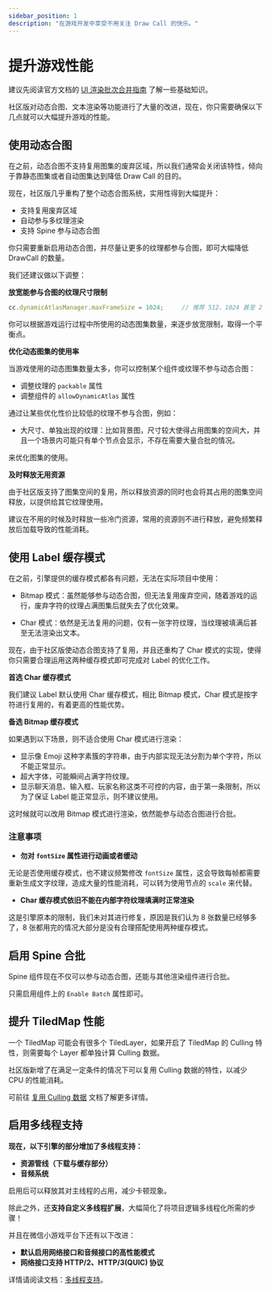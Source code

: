 ```yaml
---
sidebar_position: 1
description: "在游戏开发中享受不用关注 Draw Call 的快乐。"
---
```


# 提升游戏性能

建议先阅读官方文档的 [UI 渲染批次合并指南](https://docs.cocos.com/creator/2.4/manual/zh/advanced-topics/ui-auto-batch.html) 了解一些基础知识。

社区版对动态合图、文本渲染等功能进行了大量的改进，现在，你只需要确保以下几点就可以大幅提升游戏的性能。

## 使用动态合图

在之前，动态合图不支持复用图集的废弃区域，所以我们通常会关闭该特性，倾向于靠静态图集或者自动图集达到降低 Draw Call 的目的。

现在，社区版几乎重构了整个动态合图系统，实用性得到大幅提升：

- 支持复用废弃区域
- 自动参与多纹理渲染 
- 支持 Spine 参与动态合图

你只需要重新启用动态合图，并尽量让更多的纹理都参与合图，即可大幅降低 DrawCall 的数量。

我们还建议做以下调整：

**放宽能参与合图的纹理尺寸限制**

```js
cc.dynamicAtlasManager.maxFrameSize = 1024;     // 推荐 512、1024 甚至 2048
```

你可以根据游戏运行过程中所使用的动态图集数量，来逐步放宽限制，取得一个平衡点。

**优化动态图集的使用率**

当游戏使用的动态图集数量太多，你可以控制某个组件或纹理不参与动态合图：

- 调整纹理的 `packable` 属性
- 调整组件的 `allowDynamicAtlas` 属性

通过让某些优化性价比较低的纹理不参与合图，例如：

- 大尺寸、单独出现的纹理：比如背景图，尺寸较大使得占用图集的空间大，并且一个场景内可能只有单个节点会显示，不存在需要大量合批的情况。

来优化图集的使用。

**及时释放无用资源**

由于社区版支持了图集空间的复用，所以释放资源的同时也会将其占用的图集空间释放，以提供给其它纹理使用。

建议在不用的时候及时释放一些冷门资源，常用的资源则不进行释放，避免频繁释放后加载导致的性能消耗。

## 使用 Label 缓存模式

在之前，引擎提供的缓存模式都各有问题，无法在实际项目中使用：

- Bitmap 模式：虽然能够参与动态合图，但无法复用废弃空间，随着游戏的运行，废弃字符的纹理占满图集后就失去了优化效果。

- Char 模式：依然是无法复用的问题，仅有一张字符纹理，当纹理被填满后甚至无法渲染出文本。

现在，由于社区版使动态合图支持了复用，并且还重构了 Char 模式的实现，使得 你只需要合理运用这两种缓存模式即可完成对 Label 的优化工作。

**首选 Char 缓存模式**

我们建议 Label 默认使用 Char 缓存模式，相比 Bitmap 模式，Char 模式是按字符进行复用的，有着更高的性能优势。

**备选 Bitmap 缓存模式**

如果遇到以下场景，则不适合使用 Char 模式进行渲染：

- 显示像 Emoji 这种字素簇的字符串，由于内部实现无法分割为单个字符，所以不能正常显示。
- 超大字体，可能瞬间占满字符纹理。
- 显示聊天消息、输入框、玩家名称这类不可控的内容，由于第一条限制，所以为了保证 Label 能正常显示，则不建议使用。

这时候就可以改用 Bitmap 模式进行渲染，依然能参与动态合图进行合批。

### 注意事项

- **勿对 `fontSize` 属性进行动画或者缓动**

无论是否使用缓存模式，也不建议频繁修改 `fontSize` 属性，这会导致每帧都需要重新生成文字纹理，造成大量的性能消耗，可以转为使用节点的 `scale` 来代替。

- **Char 缓存模式依旧不能在内部字符纹理填满时正常渲染**

这是引擎原本的限制，我们未对其进行修复，原因是我们认为 8 张数量已经够多了，8 张都用完的情况大部分是没有合理搭配使用两种缓存模式。

## 启用 Spine 合批

Spine 组件现在不仅可以参与动态合图，还能与其他渲染组件进行合批。

只需启用组件上的 `Enable Batch` 属性即可。

## 提升 TiledMap 性能

一个 TiledMap 可能会有很多个 TiledLayer，如果开启了 TiledMap 的 Culling 特性，则需要每个 Layer 都单独计算 Culling 数据。

社区版新增了在满足一定条件的情况下可以复用 Culling 数据的特性，以减少 CPU 的性能消耗。

可前往 [复用 Culling 数据](../user-guide/tiledmap/tiledmap-culling.md) 文档了解更多详情。

## 启用多线程支持

**现在，以下引擎的部分增加了多线程支持：**

- **资源管线（下载与缓存部分）**
- **音频系统**

启用后可以释放其对主线程的占用，减少卡顿现象。

除此之外，还**支持自定义多线程扩展**，大幅简化了将项目逻辑多线程化所需的步骤！

并且在微信小游戏平台下还有以下改进：

- **默认启用网络接口和音频接口的高性能模式**
- **网络接口支持 HTTP/2、HTTP/3(QUIC) 协议**

详情请阅读文档：[多线程支持](../user-guide/multithread/thread-intro)。
